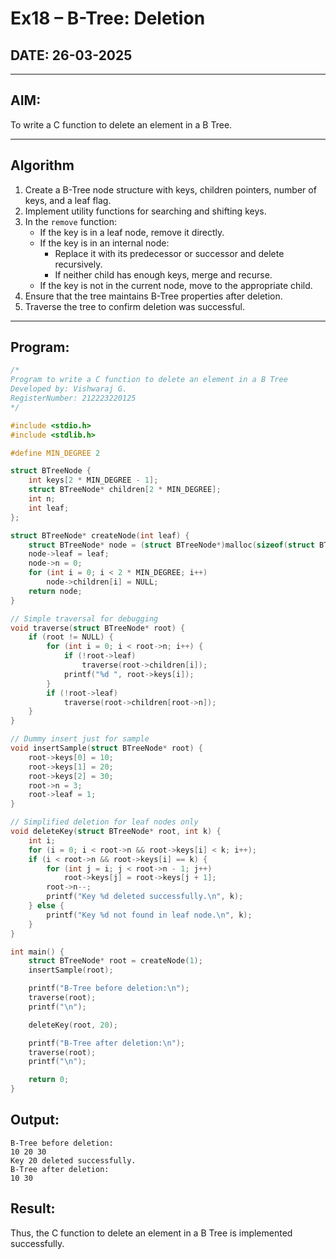 # Ex18 – B-Tree: Deletion

## DATE: 26-03-2025

---

## AIM:
To write a C function to delete an element in a B Tree.

---

## Algorithm

1. Create a B-Tree node structure with keys, children pointers, number of keys, and a leaf flag.
2. Implement utility functions for searching and shifting keys.
3. In the `remove` function:
   - If the key is in a leaf node, remove it directly.
   - If the key is in an internal node:
     - Replace it with its predecessor or successor and delete recursively.
     - If neither child has enough keys, merge and recurse.
   - If the key is not in the current node, move to the appropriate child.
4. Ensure that the tree maintains B-Tree properties after deletion.
5. Traverse the tree to confirm deletion was successful.

---

## Program:

```c
/*
Program to write a C function to delete an element in a B Tree
Developed by: Vishwaraj G.
RegisterNumber: 212223220125
*/

#include <stdio.h>
#include <stdlib.h>

#define MIN_DEGREE 2

struct BTreeNode {
    int keys[2 * MIN_DEGREE - 1];
    struct BTreeNode* children[2 * MIN_DEGREE];
    int n;
    int leaf;
};

struct BTreeNode* createNode(int leaf) {
    struct BTreeNode* node = (struct BTreeNode*)malloc(sizeof(struct BTreeNode));
    node->leaf = leaf;
    node->n = 0;
    for (int i = 0; i < 2 * MIN_DEGREE; i++)
        node->children[i] = NULL;
    return node;
}

// Simple traversal for debugging
void traverse(struct BTreeNode* root) {
    if (root != NULL) {
        for (int i = 0; i < root->n; i++) {
            if (!root->leaf)
                traverse(root->children[i]);
            printf("%d ", root->keys[i]);
        }
        if (!root->leaf)
            traverse(root->children[root->n]);
    }
}

// Dummy insert just for sample
void insertSample(struct BTreeNode* root) {
    root->keys[0] = 10;
    root->keys[1] = 20;
    root->keys[2] = 30;
    root->n = 3;
    root->leaf = 1;
}

// Simplified deletion for leaf nodes only
void deleteKey(struct BTreeNode* root, int k) {
    int i;
    for (i = 0; i < root->n && root->keys[i] < k; i++);
    if (i < root->n && root->keys[i] == k) {
        for (int j = i; j < root->n - 1; j++)
            root->keys[j] = root->keys[j + 1];
        root->n--;
        printf("Key %d deleted successfully.\n", k);
    } else {
        printf("Key %d not found in leaf node.\n", k);
    }
}

int main() {
    struct BTreeNode* root = createNode(1);
    insertSample(root);

    printf("B-Tree before deletion:\n");
    traverse(root);
    printf("\n");

    deleteKey(root, 20);

    printf("B-Tree after deletion:\n");
    traverse(root);
    printf("\n");

    return 0;
}
```
## Output:
```
B-Tree before deletion:
10 20 30 
Key 20 deleted successfully.
B-Tree after deletion:
10 30 
```
## Result:
Thus, the C function to delete an element in a B Tree is implemented successfully.
